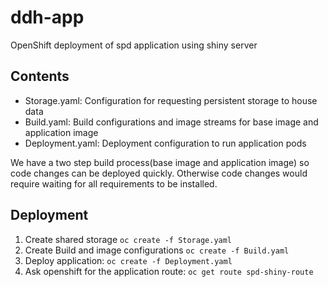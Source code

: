 ddh-app
=======

OpenShift deployment of spd application using shiny server
## Contents

- Storage.yaml: Configuration for requesting persistent storage to house data
- Build.yaml: Build configurations and image streams for base image and application image
- Deployment.yaml: Deployment configuration to run application pods

We have a two step build process(base image and application image) so code changes can be deployed quickly.
Otherwise code changes would require waiting for all requirements to be installed.

## Deployment

1. Create shared storage `oc create -f Storage.yaml`
3. Create Build and image configurations `oc create -f Build.yaml`
4. Deploy application: `oc create -f Deployment.yaml`
5. Ask openshift for the application route: `oc get route spd-shiny-route`
